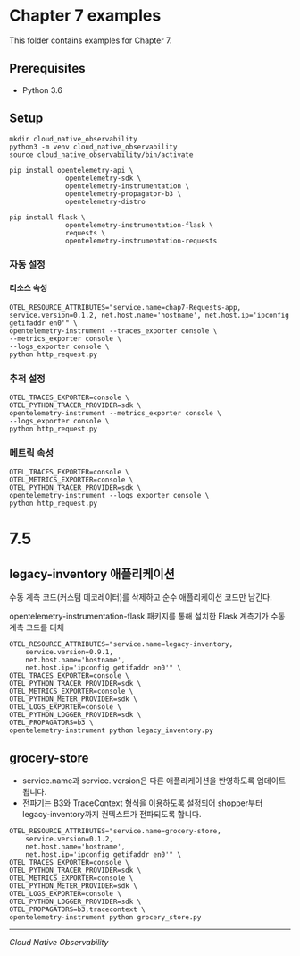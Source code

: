 # Chapter 7 examples

This folder contains examples for Chapter 7.

## Prerequisites

- Python 3.6

## Setup

```
mkdir cloud_native_observability
python3 -m venv cloud_native_observability
source cloud_native_observability/bin/activate

pip install opentelemetry-api \
              opentelemetry-sdk \
              opentelemetry-instrumentation \
              opentelemetry-propagator-b3 \
              opentelemetry-distro

pip install flask \
              opentelemetry-instrumentation-flask \
              requests \
              opentelemetry-instrumentation-requests
```

### 자동 설정
#### 리소스 속성
```shell
OTEL_RESOURCE_ATTRIBUTES="service.name=chap7-Requests-app, service.version=0.1.2, net.host.name='hostname', net.host.ip='ipconfig getifaddr en0'" \
opentelemetry-instrument --traces_exporter console \
--metrics_exporter console \
--logs_exporter console \
python http_request.py
```

### 추적 설정
```shell
OTEL_TRACES_EXPORTER=console \
OTEL_PYTHON_TRACER_PROVIDER=sdk \
opentelemetry-instrument --metrics_exporter console \
--logs_exporter console \
python http_request.py
```


### 메트릭 속성
```shell
OTEL_TRACES_EXPORTER=console \
OTEL_METRICS_EXPORTER=console \
OTEL_PYTHON_TRACER_PROVIDER=sdk \
opentelemetry-instrument --logs_exporter console \
python http_request.py
```

# 7.5
## legacy-inventory 애플리케이션
수동 계측 코드(커스텀 데코레이터)를 삭제하고 순수 애플리케이션 코드만 남긴다.

opentelemetry-instrumentation-flask 패키지를 통해 설치한 Flask 계측기가 수동 계측 코드를 대체
```shell
OTEL_RESOURCE_ATTRIBUTES="service.name=legacy-inventory,
	service.version=0.9.1,
	net.host.name='hostname',
	net.host.ip='ipconfig getifaddr en0'" \
OTEL_TRACES_EXPORTER=console \
OTEL_PYTHON_TRACER_PROVIDER=sdk \
OTEL_METRICS_EXPORTER=console \
OTEL_PYTHON_METER_PROVIDER=sdk \
OTEL_LOGS_EXPORTER=console \
OTEL_PYTHON_LOGGER_PROVIDER=sdk \
OTEL_PROPAGATORS=b3 \
opentelemetry-instrument python legacy_inventory.py
```

## grocery-store
- service.name과 service. version은 다른 애플리케이션을 반영하도록 업데이트됩니다.
- 전파기는 B3와 TraceContext 형식을 이용하도록 설정되어 shopper부터 legacy-inventory까지 컨텍스트가 전파되도록 합니다.

```shell
OTEL_RESOURCE_ATTRIBUTES="service.name=grocery-store,
	service.version=0.1.2,
	net.host.name='hostname',
	net.host.ip='ipconfig getifaddr en0'" \
OTEL_TRACES_EXPORTER=console \
OTEL_PYTHON_TRACER_PROVIDER=sdk \
OTEL_METRICS_EXPORTER=console \
OTEL_PYTHON_METER_PROVIDER=sdk \
OTEL_LOGS_EXPORTER=console \
OTEL_PYTHON_LOGGER_PROVIDER=sdk \
OTEL_PROPAGATORS=b3,tracecontext \
opentelemetry-instrument python grocery_store.py
```

---

_Cloud Native Observability_
